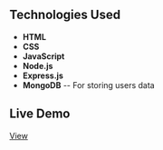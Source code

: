 ## Technologies Used
- **HTML**
- **CSS**
- **JavaScript**
- **Node.js** 
- **Express.js**
- **MongoDB** -- For storing users data

## Live Demo
<a href="https://aquawave.onrender.com/" target="_blank">View</a>
